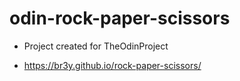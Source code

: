 # odin-rock-paper-scissors

- Project created for TheOdinProject

- https://br3y.github.io/rock-paper-scissors/
